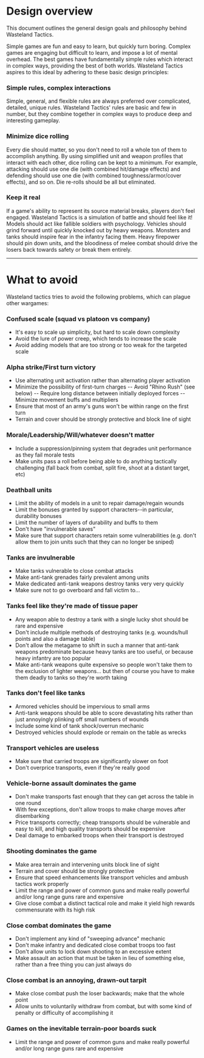 # Design overview
This document outlines the general design goals and philosophy behind Wasteland Tactics.

Simple games are fun and easy to learn, but quickly turn boring. Complex games are engaging but difficult to learn, and impose a lot of mental overhead. The best games have fundamentally simple rules which interact in complex ways, providing the best of both worlds. Wasteland Tactics aspires to this ideal by adhering to these basic design principles:

### Simple rules, complex interactions
Simple, general, and flexible rules are always preferred over complicated, detailed, unique rules. Wasteland Tactics' rules are basic and few in number, but they combine together in complex ways to produce deep and interesting gameplay.

### Minimize dice rolling
Every die should matter, so you don't need to roll a whole ton of them to accomplish anything. By using simplified unit and weapon profiles that interact with each other, dice rolling can be kept to a minimum. For example, attacking should use one die (with combined hit/damage effects) and defending should use one die (with combined toughness/armor/cover effects), and so on. Die re-rolls should be all but eliminated.

### Keep it real
If a game's ability to represent its source material breaks, players don't feel engaged. Wasteland Tactics is a simulation of battle and should feel like it!  Models should act like fallible soldiers with psychology. Vehicles should grind forward until quickly knocked out by heavy weapons. Monsters and tanks should inspire fear in the infantry facing them. Heavy firepower should pin down units, and the bloodiness of melee combat should drive the losers back towards safety or break them entirely.

---

# What to avoid
Wasteland tactics tries to avoid the following problems, which can plague other wargames:

### Confused scale (squad vs platoon vs company)
- It's easy to scale up simplicity, but hard to scale down complexity
- Avoid the lure of power creep, which tends to increase the scale
- Avoid adding models that are too strong or too weak for the targeted scale

### Alpha strike/First turn victory
- Use alternating unit activation rather than alternating player activation
- Minimize the possibility of first-turn charges
-- Avoid "Rhino Rush" (see below)
-- Require long distance between initially deployed forces
-- Minimize movement buffs and multipliers
- Ensure that most of an army's guns won't be within range on the first turn
- Terrain and cover should be strongly protective and block line of sight

### Morale/Leadership/Will/whatever doesn't matter
- Include a suppression/pinning system that degrades unit performance as they fail morale tests
- Make units pass a roll before being able to do anything tactically challenging (fall back from combat, split fire, shoot at a distant target, etc)

### Deathball units
- Limit the ability of models in a unit to repair damage/regain wounds
- Limit the bonuses granted by support characters--in particular, durability bonuses
- Limit the number of layers of durability and buffs to them
- Don't have "invulnerable saves"
- Make sure that support characters retain some vulnerabilities (e.g. don't allow them to join units such that they can no longer be sniped)

### Tanks are invulnerable
- Make tanks vulnerable to close combat attacks
- Make anti-tank grenades fairly prevalent among units
- Make dedicated anti-tank weapons destroy tanks very very quickly
- Make sure not to go overboard and fall victim to...

### Tanks feel like they're made of tissue paper
- Any weapon able to destroy a tank with a single lucky shot should be rare and expensive
- Don't include multiple methods of destroying tanks (e.g. wounds/hull points and also a damage table)
- Don't allow the metagame to shift in such a manner that anti-tank weapons predominate because heavy tanks are too useful, or because heavy infantry are too popular
- Make anti-tank weapons quite expensive so people won't take them to the exclusion of lighter weapons... but then of course you have to make them deadly to tanks so they're worth taking

### Tanks don't feel like tanks
- Armored vehicles should be impervious to small arms
- Anti-tank weapons should be able to score devastating hits rather than just annoyingly plinking off small numbers of wounds
- Include some kind of tank shock/overrun mechanic
- Destroyed vehicles should explode or remain on the table as wrecks

### Transport vehicles are useless
- Make sure that carried troops are significantly slower on foot
- Don't overprice transports, even if they're really good

### Vehicle-borne assault dominates the game
- Don't make transports fast enough that they can get across the table in one round
- With few exceptions, don't allow troops to make charge moves after disembarking
- Price transports correctly; cheap transports should be vulnerable and easy to kill, and high quality transports should be expensive
- Deal damage to embarked troops when their transport is destroyed

### Shooting dominates the game
- Make area terrain and intervening units block line of sight
- Terrain and cover should be strongly protective
- Ensure that speed enhancements like transport vehicles and ambush tactics work properly
- Limit the range and power of common guns and make really powerful and/or long range guns rare and expensive
- Give close combat a distinct tactical role and make it yield high rewards commensurate with its high risk

### Close combat dominates the game
- Don't implement any kind of "sweeping advance" mechanic
- Don't make infantry and dedicated close combat troops too fast
- Don't allow units to lock down shooting to an excessive extent
- Make assault an action that must be taken in lieu of something else, rather than a free thing you can just always do

### Close combat is an annoying, drawn-out tarpit
- Make close combat push the loser backwards; make that the whole point
- Allow units to voluntarily withdraw from combat, but with some kind of penalty or difficulty of accomplishing it

### Games on the inevitable terrain-poor boards suck
- Limit the range and power of common guns and make really powerful and/or long range guns rare and expensive
